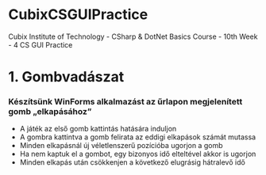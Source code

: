 # CubixCSGUIPractice
Cubix Institute of Technology - CSharp &amp; DotNet Basics Course - 10th Week - 4 CS GUI Practice
# 1. Gombvadászat
### Készítsünk WinForms alkalmazást az űrlapon megjelenített gomb „elkapásához” <br/>
* A játék az első gomb kattintás hatására induljon <br/>
* A gombra kattintva a gomb felirata az eddigi elkapások számát mutassa<br/>
* Minden elkapásnál új véletlenszerű pozícióba ugorjon a gomb<br/>
* Ha nem kaptuk el a gombot, egy bizonyos idő elteltével akkor is ugorjon<br/>
* Minden elkapás után csökkenjen a következő elugrásig hátralevő idő<br/>
